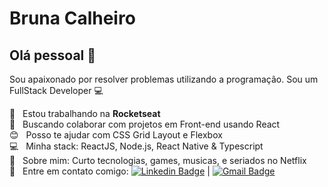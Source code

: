 # Bruna Calheiro

## Olá pessoal 👋
Sou apaixonado por resolver problemas utilizando a programação.
Sou um FullStack Developer :computer:

 :rocket:  &nbsp; Estou trabalhando na **Rocketseat**
 <br/> :purple_heart: &nbsp; Buscando colaborar com projetos em Front-end usando React
 <br/> :blush: &nbsp; Posso te ajudar com CSS Grid Layout e Flexbox
 <br/> :computer: &nbsp; Minha stack: ReactJS, Node.js, React Native & Typescript
 <br/> 💬  &nbsp; Sobre mim: Curto tecnologias, games, musicas, e seriados no Netflix
 <br/> :email: &nbsp; Entre em contato comigo: [![Linkedin Badge](https://img.shields.io/badge/-brunacalheiros-blue?style=flat-square&logo=Linkedin&logoColor=white&link=https://www.linkedin.com/in/bruna-calheiros/)](https://www.linkedin.com/in/bruna-calheiros/) 
| 
[![Gmail Badge](https://img.shields.io/badge/-calheiros.bruna@gmail.com-c14438?style=flat-square&logo=Gmail&logoColor=white&link=mailto:calheiros.bruna@gmail.com)](mailto:calheiros.bruna@gmail.com)
